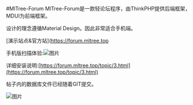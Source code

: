 #MlTree-Forum
MlTree-Forum是一款轻论坛程序，由ThinkPHP提供后端框架，MDUI为前端框架。

设计的理念遵循Material Design。因此非常适合手机端。

[演示站点&官方站](https://forum.mltree.top

手机版扫描体验:![图片](https://dn-coding-net-production-static.qbox.me/42e6792e-ee6f-4a16-9491-4a4fac5e48cd.png)

详细安装说明:[https://forum.mltree.top/topic/3.html](https://forum.mltree.top/topic/3.html)

帖子内的数据库文件已经随着GIT提交。

![图片](https://dn-coding-net-production-static.qbox.me/80da3b02-750b-4940-a475-2e784f0a3886.jpg)
